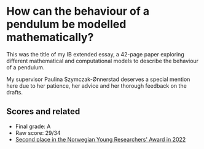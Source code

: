 # How can the behaviour of a pendulum be modelled mathematically?
This was the title of my IB extended essay, a 42-page paper exploring different mathematical and computational models to describe the behaviour of a pendulum.

My supervisor Paulina Szymczak-Ønnerstad deserves a special mention here due to her patience, her advice and her thorough feedback on the drafts.

## Scores and related
- Final grade: A
- Raw score: 29/34
- [Second place in the Norwegian Young Researchers' Award in 2022](https://www.forskningsradet.no/unge-forskere/nyheter/vinnere-i-unge-forskere-2022/#AlleNT)
